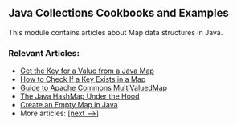 ## Java Collections Cookbooks and Examples

This module contains articles about Map data structures in Java.

### Relevant Articles:
- [Get the Key for a Value from a Java Map](https://www.baeldung.com/java-map-key-from-value)
- [How to Check If a Key Exists in a Map](https://www.baeldung.com/java-map-key-exists)
- [Guide to Apache Commons MultiValuedMap](https://www.baeldung.com/apache-commons-multi-valued-map)
- [The Java HashMap Under the Hood](https://www.baeldung.com/java-hashmap-advanced)
- [Create an Empty Map in Java](https://www.baeldung.com/java-create-empty-map)
- More articles: [[next -->]](/core-java-modules/core-java-collections-maps-2)
